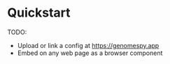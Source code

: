 # Quickstart

TODO:

* Upload or link a config at https://genomespy.app
* Embed on any web page as a browser component
